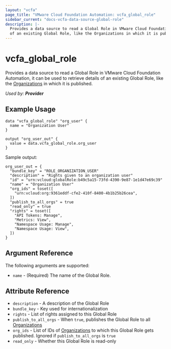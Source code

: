 ```yaml
---
layout: "vcfa"
page_title: "VMware Cloud Foundation Automation: vcfa_global_role"
sidebar_current: "docs-vcfa-data-source-global-role"
description: |-
  Provides a data source to read a Global Role in VMware Cloud Foundation Automation, it can be used to retrieve details
  of an existing Global Role, like the Organizations in which it is published
---
```


# vcfa\_global\_role

Provides a data source to read a Global Role in VMware Cloud Foundation Automation, it can be used to retrieve details
of an existing Global Role, like the [Organizations][vcfa_org] in which it is published.

_Used by: **Provider**_

## Example Usage

```hcl
data "vcfa_global_role" "org_user" {
  name = "Organization User"
}

output "org_user_out" {
  value = data.vcfa_global_role.org_user
}
```

Sample output:
```
org_user_out = {
  "bundle_key" = "ROLE_ORGANIZATION_USER"
  "description" = "Rights given to an organization user"
  "id" = "urn:vcloud:globalRole:b49c5a15-73fd-4390-9e87-1e1d47e69c39"
  "name" = "Organization User"
  "org_ids" = toset([
    "urn:vcloud:org:9361eddf-cfe2-410f-8400-4b1b25b26cea",
  ])
  "publish_to_all_orgs" = true
  "read_only" = true
  "rights" = toset([
    "API Tokens: Manage",
    "Metrics: View",
    "Namespace Usage: Manage",
    "Namespace Usage: View",
  ])
}
```

## Argument Reference

The following arguments are supported:

* `name` - (Required) The name of the Global Role.

## Attribute Reference

* `description` - A description of the Global Role
* `bundle_key` - Key used for internationalization
* `rights` - List of rights assigned to this Global Role
* `publish_to_all_orgs` - When `true`, publishes the Global Role to all [Organizations][vcfa_org]
* `org_ids` - List of IDs of [Organizations][vcfa_org] to which this Global Role gets published. Ignored if `publish_to_all_orgs` is `true`
* `read_only` - Whether this Global Role is read-only

[vcfa_org]: /providers/vmware/vcfa/latest/docs/resources/org